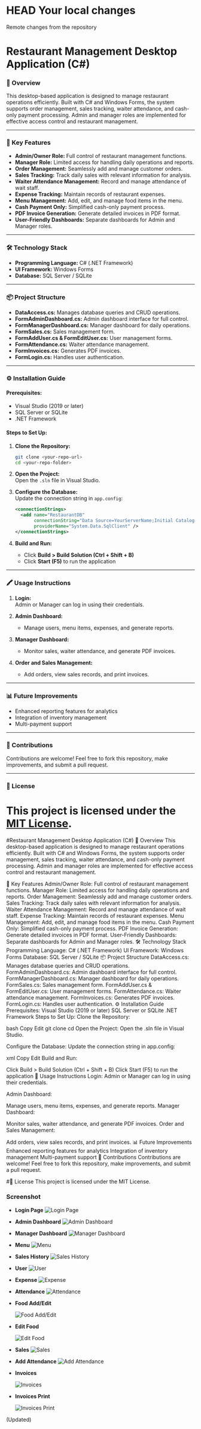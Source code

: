  HEAD
Your local changes
=======
Remote changes from the repository



# **Restaurant Management Desktop Application (C#)**

### **📜 Overview**

This desktop-based application is designed to manage restaurant operations efficiently. Built with C# and Windows Forms, the system supports order management, sales tracking, waiter attendance, and cash-only payment processing. Admin and manager roles are implemented for effective access control and restaurant management.

---

### **🚀 Key Features**

- **Admin/Owner Role:** Full control of restaurant management functions.
- **Manager Role:** Limited access for handling daily operations and reports.
- **Order Management:** Seamlessly add and manage customer orders.
- **Sales Tracking:** Track daily sales with relevant information for analysis.
- **Waiter Attendance Management:** Record and manage attendance of wait staff.
- **Expense Tracking:** Maintain records of restaurant expenses.
- **Menu Management:** Add, edit, and manage food items in the menu.
- **Cash Payment Only:** Simplified cash-only payment process.
- **PDF Invoice Generation:** Generate detailed invoices in PDF format.
- **User-Friendly Dashboards:** Separate dashboards for Admin and Manager roles.

---

### **🛠️ Technology Stack**

- **Programming Language:** C# (.NET Framework)
- **UI Framework:** Windows Forms
- **Database:** SQL Server / SQLite

---

### **📦 Project Structure**

- **DataAccess.cs:** Manages database queries and CRUD operations.
- **FormAdminDashboard.cs:** Admin dashboard interface for full control.
- **FormManagerDashboard.cs:** Manager dashboard for daily operations.
- **FormSales.cs:** Sales management form.
- **FormAddUser.cs & FormEditUser.cs:** User management forms.
- **FormAttendance.cs:** Waiter attendance management.
- **FormInvoices.cs:** Generates PDF invoices.
- **FormLogin.cs:** Handles user authentication.

---

### **⚙️ Installation Guide**

#### **Prerequisites:**

- Visual Studio (2019 or later)
- SQL Server or SQLite
- .NET Framework

#### **Steps to Set Up:**

1. **Clone the Repository:**

   ```bash
   git clone <your-repo-url>
   cd <your-repo-folder>
   ```

2. **Open the Project:**  
   Open the `.sln` file in Visual Studio.

3. **Configure the Database:**  
   Update the connection string in `app.config`:

   ```xml
   <connectionStrings>
     <add name="RestaurantDB"
          connectionString="Data Source=YourServerName;Initial Catalog=RestaurantDB;Integrated Security=True;"
          providerName="System.Data.SqlClient" />
   </connectionStrings>
   ```

4. **Build and Run:**
   - Click **Build > Build Solution (Ctrl + Shift + B)**
   - Click **Start (F5)** to run the application

---

### **🖍️ Usage Instructions**

1. **Login:**  
   Admin or Manager can log in using their credentials.

2. **Admin Dashboard:**

   - Manage users, menu items, expenses, and generate reports.

3. **Manager Dashboard:**

   - Monitor sales, waiter attendance, and generate PDF invoices.

4. **Order and Sales Management:**
   - Add orders, view sales records, and print invoices.

---

### **📊 Future Improvements**

- Enhanced reporting features for analytics
- Integration of inventory management
- Multi-payment support

---

### **🧱 Contributions**

Contributions are welcome! Feel free to fork this repository, make improvements, and submit a pull request.

---

### **📜 License**

# This project is licensed under the [MIT License](LICENSE).

#Restaurant Management Desktop Application (C#)
📜 Overview
This desktop-based application is designed to manage restaurant operations efficiently. Built with C# and Windows Forms, the system supports order management, sales tracking, waiter attendance, and cash-only payment processing. Admin and manager roles are implemented for effective access control and restaurant management.

🚀 Key Features
Admin/Owner Role: Full control of restaurant management functions.
Manager Role: Limited access for handling daily operations and reports.
Order Management: Seamlessly add and manage customer orders.
Sales Tracking: Track daily sales with relevant information for analysis.
Waiter Attendance Management: Record and manage attendance of wait staff.
Expense Tracking: Maintain records of restaurant expenses.
Menu Management: Add, edit, and manage food items in the menu.
Cash Payment Only: Simplified cash-only payment process.
PDF Invoice Generation: Generate detailed invoices in PDF format.
User-Friendly Dashboards: Separate dashboards for Admin and Manager roles.
🛠️ Technology Stack
Programming Language: C# (.NET Framework)
UI Framework: Windows Forms
Database: SQL Server / SQLite
📦 Project Structure
DataAccess.cs: Manages database queries and CRUD operations.
FormAdminDashboard.cs: Admin dashboard interface for full control.
FormManagerDashboard.cs: Manager dashboard for daily operations.
FormSales.cs: Sales management form.
FormAddUser.cs & FormEditUser.cs: User management forms.
FormAttendance.cs: Waiter attendance management.
FormInvoices.cs: Generates PDF invoices.
FormLogin.cs: Handles user authentication.
⚙️ Installation Guide
Prerequisites:
Visual Studio (2019 or later)
SQL Server or SQLite
.NET Framework
Steps to Set Up:
Clone the Repository:

bash
Copy
Edit
git clone <your-repo-url>
cd <your-repo-folder>
Open the Project:
Open the .sln file in Visual Studio.

Configure the Database:
Update the connection string in app.config:

xml
Copy
Edit
<connectionStrings>
<add name="RestaurantDB" 
       connectionString="Data Source=YourServerName;Initial Catalog=RestaurantDB;Integrated Security=True;" 
       providerName="System.Data.SqlClient" />
</connectionStrings>
Build and Run:

Click Build > Build Solution (Ctrl + Shift + B)
Click Start (F5) to run the application
📝 Usage Instructions
Login:
Admin or Manager can log in using their credentials.

Admin Dashboard:

Manage users, menu items, expenses, and generate reports.
Manager Dashboard:

Monitor sales, waiter attendance, and generate PDF invoices.
Order and Sales Management:

Add orders, view sales records, and print invoices.
📊 Future Improvements
Enhanced reporting features for analytics
Integration of inventory management
Multi-payment support
🤝 Contributions
Contributions are welcome! Feel free to fork this repository, make improvements, and submit a pull request.

#📜 License
This project is licensed under the MIT License.

### **Screenshot**

- **Login Page**
  ![Login Page](https://github.com/alampranto17/RestaurantsManagement/blob/master/Image/Log-in.png)

- **Admin Dashboard**
  ![Admin Dashboard](https://github.com/alampranto17/RestaurantsManagement/blob/master/Image/AdminDS.png)

- **Manager Dashboard**
  ![Manager Dashboard](https://github.com/alampranto17/RestaurantsManagement/blob/master/Image/ManagerDs.png)

- **Menu**
  ![Menu](https://github.com/alampranto17/RestaurantsManagement/blob/master/Image/Manu.png)

- **Sales History**
  ![Sales History](https://github.com/alampranto17/RestaurantsManagement/blob/master/Image/SalesHistory.png)

- **User**
  ![User](https://github.com/alampranto17/RestaurantsManagement/blob/master/Image/User.png)

- **Expense**
  ![Expense](https://github.com/alampranto17/RestaurantsManagement/blob/master/Image/Expense.png)

- **Attendance**
  ![Attendance](https://github.com/alampranto17/RestaurantsManagement/blob/master/Image/attendance.png)

- **Food Add/Edit**

  ![Food Add/Edit](https://github.com/alampranto17/RestaurantsManagement/blob/master/Image/AddFood.png)

- **Edit Food**
  
  ![Edit Food](https://github.com/alampranto17/RestaurantsManagement/blob/master/Image/EditFood.png)

- **Sales**
  ![Sales](https://github.com/alampranto17/RestaurantsManagement/blob/master/Image/Sales.png)

- **Add Attendance**
  ![Add Attendance](https://github.com/alampranto17/RestaurantsManagement/blob/master/Image/AddAttendance.png)

- **Invoices**
  
  ![Invoices](https://github.com/alampranto17/RestaurantsManagement/blob/master/Image/Invoices.png)

- **Invoices Print**
  
  ![Invoices Print](https://github.com/alampranto17/RestaurantsManagement/blob/master/Image/Invoices%20print%20.png)

 (Updated)
